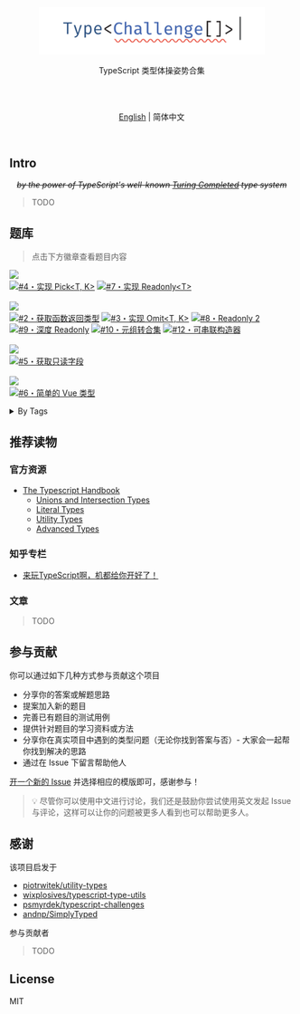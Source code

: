 <p align='center'>
<img src='./screenshots/logo.svg' width='400'/>
</p>

<p align='center'>
TypeScript 类型体操姿势合集
</p>

<br>
<br>

<p align='center'>
<a href='./README.md'>English</a> | 简体中文
</p>

<br>

## Intro

<p align='center'>
<del><em>by the power of TypeScript's well-known <a href="https://github.com/microsoft/TypeScript/issues/14833">Turing Completed</a> type system</em></del>
</p>

> TODO

## 题库

> 点击下方徽章查看题目内容

<!--challenges-start-->
<img src="https://img.shields.io/badge/%E7%AE%80%E5%8D%95-%20-90bb12" alt=" "/><br><a href="./questions/4-easy-pick/README.md" target="_blank"><img src="https://img.shields.io/badge/-%234%E3%83%BB%E5%AE%9E%E7%8E%B0%20Pick%3CT%2C%20K%3E-90bb12" alt="#4・实现 Pick<T, K>"/></a> <a href="./questions/7-easy-readonly/README.md" target="_blank"><img src="https://img.shields.io/badge/-%237%E3%83%BB%E5%AE%9E%E7%8E%B0%20Readonly%3CT%3E-90bb12" alt="#7・实现 Readonly<T>"/></a> <br><br><img src="https://img.shields.io/badge/%E4%B8%AD%E7%AD%89-%20-eaa648" alt=" "/><br><a href="./questions/2-medium-return-type/README.zh-CN.md" target="_blank"><img src="https://img.shields.io/badge/-%232%E3%83%BB%E8%8E%B7%E5%8F%96%E5%87%BD%E6%95%B0%E8%BF%94%E5%9B%9E%E7%B1%BB%E5%9E%8B-eaa648" alt="#2・获取函数返回类型"/></a> <a href="./questions/3-medium-omit/README.md" target="_blank"><img src="https://img.shields.io/badge/-%233%E3%83%BB%E5%AE%9E%E7%8E%B0%20Omit%3CT%2C%20K%3E-eaa648" alt="#3・实现 Omit<T, K>"/></a> <a href="./questions/8-medium-readonly-2/README.md" target="_blank"><img src="https://img.shields.io/badge/-%238%E3%83%BBReadonly%202-eaa648" alt="#8・Readonly 2"/></a> <a href="./questions/9-medium-deep-readonly/README.md" target="_blank"><img src="https://img.shields.io/badge/-%239%E3%83%BB%E6%B7%B1%E5%BA%A6%20Readonly-eaa648" alt="#9・深度 Readonly"/></a> <a href="./questions/10-medium-tuple-to-union/README.md" target="_blank"><img src="https://img.shields.io/badge/-%2310%E3%83%BB%E5%85%83%E7%BB%84%E8%BD%AC%E5%90%88%E9%9B%86-eaa648" alt="#10・元组转合集"/></a> <a href="./questions/12-medium-chainable-options/README.zh-CN.md" target="_blank"><img src="https://img.shields.io/badge/-%2312%E3%83%BB%E5%8F%AF%E4%B8%B2%E8%81%94%E6%9E%84%E9%80%A0%E5%99%A8-eaa648" alt="#12・可串联构造器"/></a> <br><br><img src="https://img.shields.io/badge/%E5%9B%B0%E9%9A%BE-%20-red" alt=" "/><br><a href="./questions/5-hard-readonly-keys/README.md" target="_blank"><img src="https://img.shields.io/badge/-%235%E3%83%BB%E8%8E%B7%E5%8F%96%E5%8F%AA%E8%AF%BB%E5%AD%97%E6%AE%B5-red" alt="#5・获取只读字段"/></a> <br><br><img src="https://img.shields.io/badge/%E5%9C%B0%E7%8B%B1-%20-b11b8d" alt=" "/><br><a href="./questions/6-extreme-simple-vue/README.md" target="_blank"><img src="https://img.shields.io/badge/-%236%E3%83%BB%E7%AE%80%E5%8D%95%E7%9A%84%20Vue%20%E7%B1%BB%E5%9E%8B-b11b8d" alt="#6・简单的 Vue 类型"/></a> <br><details><summary>By Tags</summary><br><table><tbody></tbody></table></details>
<!--challenges-end-->

## 推荐读物

### 官方资源

- [The Typescript Handbook](https://www.typescriptlang.org/docs/handbook/intro.html)
  - [Unions and Intersection Types](https://www.typescriptlang.org/docs/handbook/unions-and-intersections.html)
  - [Literal Types](https://www.typescriptlang.org/docs/handbook/literal-types.html)
  - [Utility Types](https://www.typescriptlang.org/docs/handbook/utility-types.html)
  - [Advanced Types](https://www.typescriptlang.org/docs/handbook/advanced-types.html)

### 知乎专栏

- [来玩TypeScript啊，机都给你开好了！](https://zhuanlan.zhihu.com/c_206498766)

### 文章

> TODO

## 参与贡献

你可以通过如下几种方式参与贡献这个项目

- 分享你的答案或解题思路
- 提案加入新的题目
- 完善已有题目的测试用例
- 提供针对题目的学习资料或方法
- 分享你在真实项目中遇到的类型问题（无论你找到答案与否）- 大家会一起帮你找到解决的思路
- 通过在 Issue 下留言帮助他人

[开一个新的 Issue](https://github.com/type-challenges/type-challenges/issues/new/choose) 并选择相应的模版即可，感谢参与！

> 💡 尽管你可以使用中文进行讨论，我们还是鼓励你尝试使用英文发起 Issue 与评论，这样可以让你的问题被更多人看到也可以帮助更多人。

## 感谢

该项目启发于

- [piotrwitek/utility-types](https://github.com/piotrwitek/utility-types)
- [wixplosives/typescript-type-utils](https://github.com/wixplosives/typescript-type-utils)
- [psmyrdek/typescript-challenges](https://github.com/psmyrdek/typescript-challenges)
- [andnp/SimplyTyped](https://github.com/andnp/SimplyTyped)

参与贡献者

> TODO


## License

MIT